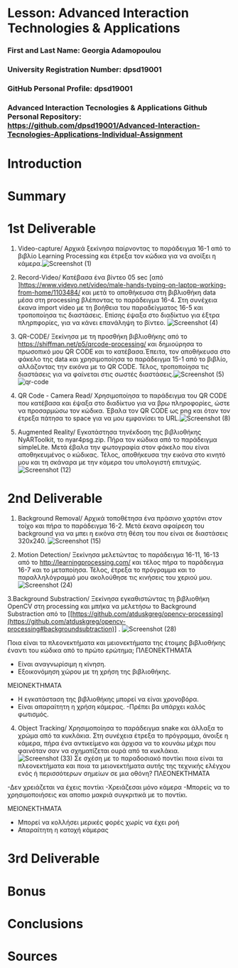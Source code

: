 # Lesson: Advanced Interaction Technologies & Applications

### First and Last Name: Georgia Adamopoulou
### University Registration Number: dpsd19001
### GitHub Personal Profile: dpsd19001
### Advanced Interaction Tecnologies & Applications Github Personal Repository: https://github.com/dpsd19001/Advanced-Interaction-Tecnologies-Applications-Individual-Assignment

# Introduction

# Summary


# 1st Deliverable
1. Video-capture/ Αρχικά ξεκίνησα παίρνοντας το παράδειγμα 16-1 από το βιβλίο Learning Processing και έτρεξα τον κώδικα για να ανοίξει η κάμερα.![Screenshot (1)](https://user-images.githubusercontent.com/100957090/199227746-c9fa038d-f9eb-4374-a11d-769113a7aa28.png)



2. Record-Video/ Κατέβασα ένα βίντεο 05 sec [από ]https://www.videvo.net/video/male-hands-typing-on-laptop-working-from-home/1103484/ και μετά το αποθήκευσα στη βιβλιοθήκη data μέσα στη processing βλέποντας το παράδειγμα 16-4. Στη συνέχεια έκανα import video με τη βοήθεια του παραδείγματος 16-5 και τροποποίησα τις διαστάσεις. Επίσης έψαξα στο διαδίκτυο για έξτρα πληρπφορίες, για να κάνει επανάληψη το βίντεο. ![Screenshot (4)](https://user-images.githubusercontent.com/100957090/199236758-613caf0b-fe2c-4863-aaab-dfd1694bbaa8.png)

3. QR-CODE/ Ξεκίνησα με τη προσθήκη βιβλιοθήκης από το https://shiffman.net/p5/qrcode-processing/ και δημιούρησα το πρωσοπικό μου QR CODE και το κατέβασα.Έπειτα, τον αποθήκευσα στο φάκελο της data και χρησιμοποίησα το παράδειγμα 15-1 από το βιβλίο, αλλάζοντας την εικόνα με το QR CODE. Τέλος, τροποποίησα τις διαστάσεις για να φαίνεται στις σωστές διαστάσεις.![Screenshot (5)](https://user-images.githubusercontent.com/100957090/199255351-a5bc8389-4399-4fd2-8001-413c6429bef2.png) ![qr-code](https://user-images.githubusercontent.com/100957090/199255530-a591bbb7-5aea-4e5d-b85a-f733d45d4296.png)

4. QR Code - Camera Read/ Χρησιμοποίησα το παράδειγμα του QR CODE που κατέβασα και έψαξα στο διαδίκτυο για να βρω πληροφορίες, ώστε να προσαρμώσω τον κώδικα. Έβαλα τον QR CODE ως png και όταν τον έτρεξα πάτησα το space για να μου εμφανίσει το URL.![Screenshot (8)](https://user-images.githubusercontent.com/100957090/199261364-8ef05daf-a18d-4a36-96e8-4de9804ed71c.png)

5.  Augmented Reality/ Εγκατάστησα τηνέκδοση της βιβλιοθήκης NyARToolkit, το nyar4psg.zip. Πήρα τον κώδικα από το παράδειγμα simpleLite. Μετά έβαλα την φωτογραφία στον φάκελο που είναι αποθηκευμένος ο κώδικας. Τέλος, αποθήκευσα την εικόνα στο κινητό μου και τη σκάναρα με την κάμερα του υπολογιστή επιτυχώς. ![Screenshot (12)](https://user-images.githubusercontent.com/100957090/199272119-b28a180c-05da-4b92-a258-7afc58d7f708.png)




# 2nd Deliverable
1. Background Removal/
Αρχικά τοποθέτησα ένα πράσινο χαρτόνι στον τοίχο και πήρα το παράδειγμα 16-2. Μετά έκανα αφαίρεση του background για να μπει η εικόνα στη θέση του που είναι σε διαστάσεις 320x240.
![Screenshot (15)](https://user-images.githubusercontent.com/100957090/207062968-bf883469-c714-4c2a-ae8d-b00fa9fb76d3.png)

2. Motion Detection/
Ξεκίνησα μελετώντας το παράδειγμα 16-11, 16-13 από το http://learningprocessing.com/ και τέλος πήρα το παράδειγμα 16-7 και το μεταποίησα. Τέλος, έτρεξα το πρόγραμμα και το παραλληλόγραμμό μου ακολούθησε τις κινήσεις του χεριού μου. ![Screenshot (24)](https://user-images.githubusercontent.com/100957090/207364393-a2371d0b-6588-44c4-b466-1dfb326ceb7a.png)

3.Background Substraction/ Ξεκίνησα εγκαθιστώντας τη βιβλιοθήκη OpenCV στη processing και μπήκα να μελετήσω το Background Substraction από το [[https://github.com/atduskgreg/opencv-processing](https://github.com/atduskgreg/opencv-processing#backgroundsubtraction)] . ![Screenshot (28)](https://user-images.githubusercontent.com/100957090/207376442-70e427b8-47d5-44aa-b644-ad6bfe6558f9.png)

Ποια είναι τα πλεονεκτήματα και μειονεκτήματα της έτοιμης βιβλιοθήκης έναντι του κώδικα από το πρώτο ερώτημα;
ΠΛΕΟΝΕΚΤΗΜΑΤΑ  
- Είναι αναγνωρίσιμη η κίνηση.
- Εξοικονόμηση χώρου με τη χρήση της βιβλιοθήκης.

ΜΕΙΟΝΕΚΤΗΜΑΤΑ
- Η εγκατάσταση της βιβλιοθήκης μπορεί να είναι χρονοβόρα.
- Είναι απαραίτητη η χρήση κάμερας.
-Πρέπει βα υπάρχει καλός φωτισμός.

4. Object Tracking/
Χρησιμοποίησα το παράδειγμα snake και άλλαξα το χρώμα από τα κυκλάκια. Στη συνέχεια έτρεξα το πρόγραμμα, άνοιξε η κάμερα, πήρα ένα αντικείμενο και άρχισα να το κουνάω μέχρι που φαινόταν σαν να σχηματίζεται ουρά από τα κυκλάκια.  ![Screenshot (33)](https://user-images.githubusercontent.com/100957090/207388176-24ee9097-6593-4d17-b3fa-111e4a1ae0a9.png)
Σε σχέση με το παραδοσιακό ποντίκι ποια είναι τα πλεονεκτήματα και ποια τα μειονεκτήματα αυτής της τεχνικής ελέγχου ενός ή περισσότερων σημείων σε μια οθόνη?
ΠΛΕΟΝΕΚΤΗΜΑΤΑ   

-Δεν χρειάζεται να έχεις ποντίκι
-Χρειάζεσαι μόνο κάμερα
-Μπορείς να το χρησιμοποιήσεις και αποπιο μακριά συγκριτικά με το ποντίκι.

ΜΕΙΟΝΕΚΤΗΜΑΤΑ
- Μπορεί να κολλήσει μερικές φορές χωρίς να έχει ροή
- Απαραίτητη η κατοχή κάμερας


# 3rd Deliverable 


# Bonus 


# Conclusions


# Sources
